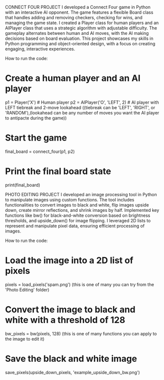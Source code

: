 CONNECT FOUR PROJECT
I developed a Connect Four game in Python with an interactive AI opponent. The game features a flexible Board class that handles adding and removing checkers, checking for wins, and managing the game state. I created a Player class for human players and an AIPlayer class that uses a strategic algorithm with adjustable difficulty. The gameplay alternates between human and AI moves, with the AI making decisions based on board evaluation. This project showcases my skills in Python programming and object-oriented design, with a focus on creating engaging, interactive experiences.

How to run the code:
# Create a human player and an AI player
p1 = Player('X')  # Human player
p2 = AIPlayer('O', 'LEFT', 2)  # AI player with LEFT tiebreak and 2-move lookahead ((tiebreak can be 'LEFT', 'RIGHT', or 'RANDOM'),(lookahead can be any number of moves you want the AI player to antipacte during the game))

# Start the game
final_board = connect_four(p1, p2)

# Print the final board state
print(final_board)

PHOTO EDITING PROJECT
I developed an image processing tool in Python to manipulate images using custom functions. The tool includes functionalities to convert images to black and white, flip images upside down, create mirror reflections, and shrink images by half. Implemented key functions like bw() for black-and-white conversion based on brightness thresholds, and upside_down() for image flipping. I leveraged 2D lists to represent and manipulate pixel data, ensuring efficient processing of images. 

How to run the code:
# Load the image into a 2D list of pixels
pixels = load_pixels('spam.png') (this is one of many you can try from the 'Photo Editing' folder)

# Convert the image to black and white with a threshold of 128
bw_pixels = bw(pixels, 128) (this is one of many functions you can apply to the image to edit it)

# Save the black and white image
save_pixels(upside_down_pixels, 'example_upside_down_bw.png')
